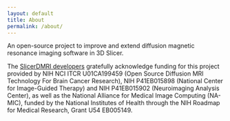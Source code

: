 ```yaml
---
layout: default
title: About
permalink: /about/
---
```

An open-source project to improve and extend diffusion magnetic resonance imaging software in 3D Slicer.

The [SlicerDMRI developers](https://github.com/orgs/SlicerDMRI/people)
gratefully acknowledge funding for this project provided by NIH NCI ITCR U01CA199459 (Open Source Diffusion MRI Technology For Brain Cancer Research), NIH P41EB015898 (National Center for Image-Guided Therapy) and NIH P41EB015902 (Neuroimaging Analysis Center), as well as the National Alliance for Medical Image Computing (NA-MIC), funded by the National Institutes of Health through the NIH Roadmap for Medical Research, Grant U54 EB005149.

